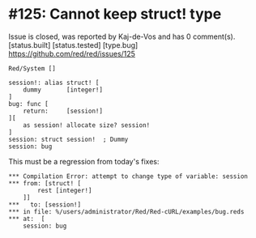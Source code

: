 
#125: Cannot keep struct! type
================================================================================
Issue is closed, was reported by Kaj-de-Vos and has 0 comment(s).
[status.built] [status.tested] [type.bug]
<https://github.com/red/red/issues/125>

```
Red/System []

session!: alias struct! [
    dummy       [integer!]
]
bug: func [
    return:     [session!]
][
    as session! allocate size? session!
]
session: struct session!  ; Dummy
session: bug
```

This must be a regression from today's fixes:

```
*** Compilation Error: attempt to change type of variable: session 
*** from: [struct! [
        rest [integer!]
    ]] 
***   to: [session!] 
*** in file: %/users/administrator/Red/Red-cURL/examples/bug.reds 
*** at:  [
    session: bug
```



